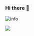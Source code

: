 ### Hi there 👋
![info](https://github-readme-stats.vercel.app/api?username=ttlt664&show_icons=true&count_private=true&hide=prs&theme=default_repocard)


![](https://visitor-badge.glitch.me/badge?page_id=CasterWx.readme)
